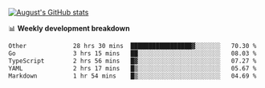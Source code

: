 
[![August's GitHub stats](https://github-readme-stats.vercel.app/api?username=zou-weidong&show_icons=true&theme=radical)](https://github.com/zou-weidong)


📊 **Weekly development breakdown**
<!--START_SECTION:waka-->

```txt
Other             28 hrs 30 mins  █████████████████▓░░░░░░░   70.30 %
Go                3 hrs 15 mins   ██░░░░░░░░░░░░░░░░░░░░░░░   08.03 %
TypeScript        2 hrs 56 mins   █▓░░░░░░░░░░░░░░░░░░░░░░░   07.27 %
YAML              2 hrs 17 mins   █▒░░░░░░░░░░░░░░░░░░░░░░░   05.67 %
Markdown          1 hr 54 mins    █▒░░░░░░░░░░░░░░░░░░░░░░░   04.69 %
```

<!--END_SECTION:waka-->
